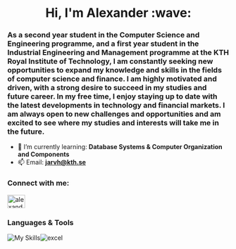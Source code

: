 <h1 align="center">Hi, I'm Alexander :wave:</h1>
<h3>As a second year student in the Computer Science and Engineering programme, and a first year student in the Industrial Engineering and Management programme at the KTH Royal Institute of Technology, I am constantly seeking new opportunities to expand my knowledge and skills in the fields of computer science and finance. I am highly motivated and driven, with a strong desire to succeed in my studies and future career. In my free time, I enjoy staying up to date with the latest developments in technology and financial markets. I am always open to new challenges and opportunities and am excited to see where my studies and interests will take me in the future.</h3>


- 🌱 I’m currently learning: **Database Systems & Computer Organization and Components**
- 📫 Email: **jarvh@kth.se**

<h3 align="left">Connect with me:</h3>
<p align="left">
<a href="https://linkedin.com/in/alexander-jarvheden" target="blank"><img align="center" src="https://raw.githubusercontent.com/rahuldkjain/github-profile-readme-generator/master/src/images/icons/Social/linked-in-alt.svg" alt="alexander-jarvheden" height="30" width="40" /></a>
</p>

<h3>Languages & Tools</h3>

![My Skills](https://skillicons.dev/icons?i=java,py,go,c,postgres,git,github,vscode,latex,&perline=10&theme=dark)![excel](https://github.com/AlexanderJarvheden/AlexanderJarvheden/assets/131161901/c06ca07e-c2a3-48f0-9aaf-cab735e8fd56)


